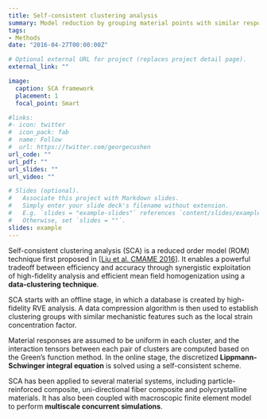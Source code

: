 ```yaml
---
title: Self-consistent clustering analysis
summary: Model reduction by grouping material points with similar responses.
tags:
- Methods
date: "2016-04-27T00:00:00Z"

# Optional external URL for project (replaces project detail page).
external_link: ""

image:
  caption: SCA framework
  placement: 1
  focal_point: Smart

#links:
#- icon: twitter
#  icon_pack: fab
#  name: Follow
#  url: https://twitter.com/georgecushen
url_code: ""
url_pdf: ""
url_slides: ""
url_video: ""

# Slides (optional).
#   Associate this project with Markdown slides.
#   Simply enter your slide deck's filename without extension.
#   E.g. `slides = "example-slides"` references `content/slides/example-slides.md`.
#   Otherwise, set `slides = ""`.
slides: example
---
```

Self-consistent clustering analysis (SCA) is a reduced order model (ROM) technique first proposed in [[Liu et al. CMAME 2016](https://www.sciencedirect.com/science/article/pii/S0045782516301499)]. It enables a powerful tradeoff between efficiency and accuracy through synergistic exploitation of high-fidelity analysis and efficient mean field homogenization using a **data-clustering technique**. 

SCA starts with an offline stage, in which a database is created by high-fidelity RVE analysis.  A data compression algorithm is then used to establish clustering groups with similar mechanistic features such as the local strain concentration factor.

Material responses are assumed to be uniform in each cluster, and the interaction tensors between each pair of clusters are computed based on the Green’s function method. In the online stage, the discretized **Lippmann-Schwinger integral equation** is solved using a self-consistent scheme.

SCA has been applied to several material systems, including particle-reinforced composite, uni-directional fiber composite and polycrystalline materials. It has also been coupled with macroscopic finite element model to perform **multiscale concurrent simulations**.